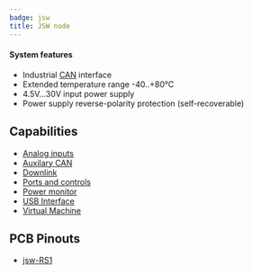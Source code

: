 ```yaml
---
badge: jsw
title: JSW node
---
```


#### System features

- Industrial [CAN](https://en.wikipedia.org/wiki/CAN_bus) interface
- Extended temperature range -40..+80°C
- 4.5V...30V input power supply
- Power supply reverse-polarity protection (self-recoverable)

## Capabilities

- [Analog inputs](../../fw/conf/ain.md)
- [Auxilary CAN](../../fw/conf/can2.md)
- [Downlink](../../fw/conf/downlink.md)
- [Ports and controls](../../fw/conf/ports.md)
- [Power monitor](../../fw/conf/imon.md)
- [USB Interface](../../fw/conf/usb.md)
- [Virtual Machine](../../fw/conf/vm.md)

## PCB Pinouts

- [jsw-RS1](pinouts/jsw-RS1.PDF)

